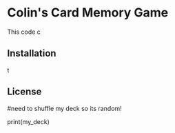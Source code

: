 # Colin's Card Memory Game

This code c

## Installation

t

## License

#need to shuffle my deck so its random!

print(my_deck)